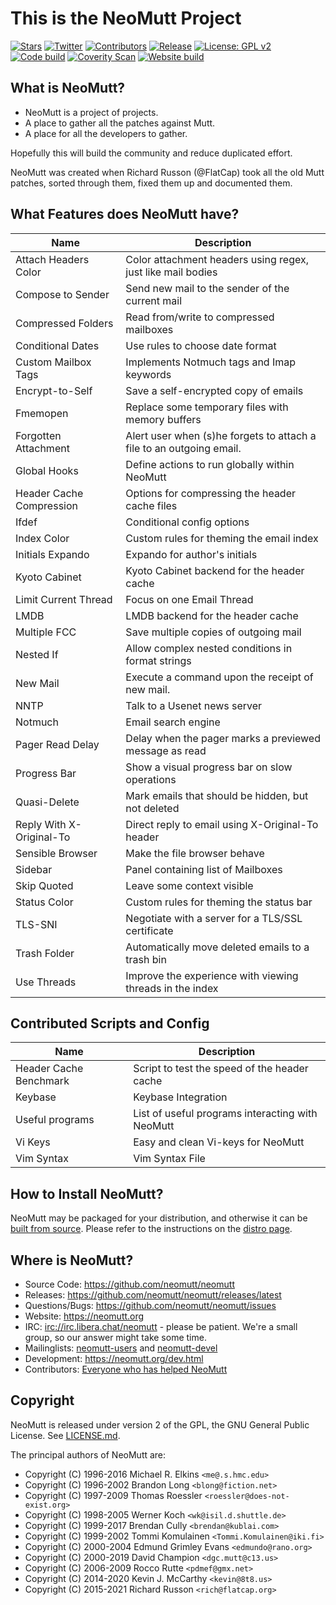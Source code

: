 # This is the NeoMutt Project

[![Stars](https://img.shields.io/github/stars/neomutt/neomutt.svg?style=social&label=Stars)](https://github.com/neomutt/neomutt "Give us a Star")
[![Twitter](https://img.shields.io/twitter/follow/NeoMutt_Org.svg?style=social&label=Follow)](https://twitter.com/NeoMutt_Org "Follow us on Twitter")
[![Contributors](https://img.shields.io/badge/Contributors-217-orange.svg)](https://github.com/neomutt/neomutt/blob/master/AUTHORS.md "All of NeoMutt's Contributors")
[![Release](https://img.shields.io/github/release/neomutt/neomutt.svg)](https://github.com/neomutt/neomutt/releases/latest "Latest Release Notes")
[![License: GPL v2](https://img.shields.io/badge/License-GPL%20v2-blue.svg)](https://github.com/neomutt/neomutt/blob/master/LICENSE.md "Copyright Statement")
[![Code build](https://img.shields.io/travis/com/neomutt/neomutt/master?label=code)](https://app.travis-ci.com/github/neomutt/neomutt "Latest Automatic Code Build")
[![Coverity Scan](https://img.shields.io/coverity/scan/8495.svg)](https://scan.coverity.com/projects/neomutt-neomutt "Latest Code Static Analysis")
[![Website build](https://img.shields.io/travis/neomutt/neomutt.github.io.svg?label=website)](https://app.travis-ci.com/github/neomutt/neomutt.github.io "Latest Website Test")

## What is NeoMutt?

* NeoMutt is a project of projects.
* A place to gather all the patches against Mutt.
* A place for all the developers to gather.

Hopefully this will build the community and reduce duplicated effort.

NeoMutt was created when Richard Russon (@FlatCap) took all the old Mutt patches,
sorted through them, fixed them up and documented them.

## What Features does NeoMutt have?

| Name                     | Description
| ------------------------ | ------------------------------------------------------
| Attach Headers Color     | Color attachment headers using regex, just like mail bodies
| Compose to Sender        | Send new mail to the sender of the current mail
| Compressed Folders       | Read from/write to compressed mailboxes
| Conditional Dates        | Use rules to choose date format
| Custom Mailbox Tags      | Implements Notmuch tags and Imap keywords
| Encrypt-to-Self          | Save a self-encrypted copy of emails
| Fmemopen                 | Replace some temporary files with memory buffers
| Forgotten Attachment     | Alert user when (s)he forgets to attach a file to an outgoing email.
| Global Hooks             | Define actions to run globally within NeoMutt
| Header Cache Compression | Options for compressing the header cache files
| Ifdef                    | Conditional config options
| Index Color              | Custom rules for theming the email index
| Initials Expando         | Expando for author's initials
| Kyoto Cabinet            | Kyoto Cabinet backend for the header cache
| Limit Current Thread     | Focus on one Email Thread
| LMDB                     | LMDB backend for the header cache
| Multiple FCC             | Save multiple copies of outgoing mail
| Nested If                | Allow complex nested conditions in format strings
| New Mail                 | Execute a command upon the receipt of new mail.
| NNTP                     | Talk to a Usenet news server
| Notmuch                  | Email search engine
| Pager Read Delay         | Delay when the pager marks a previewed message as read
| Progress Bar             | Show a visual progress bar on slow operations
| Quasi-Delete             | Mark emails that should be hidden, but not deleted
| Reply With X-Original-To | Direct reply to email using X-Original-To header
| Sensible Browser         | Make the file browser behave
| Sidebar                  | Panel containing list of Mailboxes
| Skip Quoted              | Leave some context visible
| Status Color             | Custom rules for theming the status bar
| TLS-SNI                  | Negotiate with a server for a TLS/SSL certificate
| Trash Folder             | Automatically move deleted emails to a trash bin
| Use Threads              | Improve the experience with viewing threads in the index

## Contributed Scripts and Config

| Name                   | Description
| ---------------------- | ---------------------------------------------
| Header Cache Benchmark | Script to test the speed of the header cache
| Keybase                | Keybase Integration
| Useful programs        | List of useful programs interacting with NeoMutt
| Vi Keys                | Easy and clean Vi-keys for NeoMutt
| Vim Syntax             | Vim Syntax File

## How to Install NeoMutt?

NeoMutt may be packaged for your distribution, and otherwise it can be
[built from source](https://neomutt.org/dev/build/build). Please refer to the
instructions on the [distro page](https://neomutt.org/distro.html).

## Where is NeoMutt?

- Source Code:     https://github.com/neomutt/neomutt
- Releases:        https://github.com/neomutt/neomutt/releases/latest
- Questions/Bugs:  https://github.com/neomutt/neomutt/issues
- Website:         https://neomutt.org
- IRC:             [irc://irc.libera.chat/neomutt](https://kiwiirc.com/nextclient/irc.libera.chat/#neomutt "IRC Web Client") - please be patient.
  We're a small group, so our answer might take some time.
- Mailinglists:    [neomutt-users](mailto:neomutt-users-request@neomutt.org?subject=subscribe)
  and [neomutt-devel](mailto:neomutt-devel-request@neomutt.org?subject=subscribe)
- Development:     https://neomutt.org/dev.html
- Contributors:    [Everyone who has helped NeoMutt](AUTHORS.md)

## Copyright

NeoMutt is released under version 2 of the GPL, the GNU General Public License.
See [LICENSE.md](LICENSE.md).

The principal authors of NeoMutt are:

- Copyright (C) 1996-2016 Michael R. Elkins `<me@.s.hmc.edu>`
- Copyright (C) 1996-2002 Brandon Long `<blong@fiction.net>`
- Copyright (C) 1997-2009 Thomas Roessler `<roessler@does-not-exist.org>`
- Copyright (C) 1998-2005 Werner Koch `<wk@isil.d.shuttle.de>`
- Copyright (C) 1999-2017 Brendan Cully `<brendan@kublai.com>`
- Copyright (C) 1999-2002 Tommi Komulainen `<Tommi.Komulainen@iki.fi>`
- Copyright (C) 2000-2004 Edmund Grimley Evans `<edmundo@rano.org>`
- Copyright (C) 2000-2019 David Champion `<dgc.mutt@c13.us>`
- Copyright (C) 2006-2009 Rocco Rutte `<pdmef@gmx.net>`
- Copyright (C) 2014-2020 Kevin J. McCarthy `<kevin@8t8.us>`
- Copyright (C) 2015-2021 Richard Russon `<rich@flatcap.org>`

